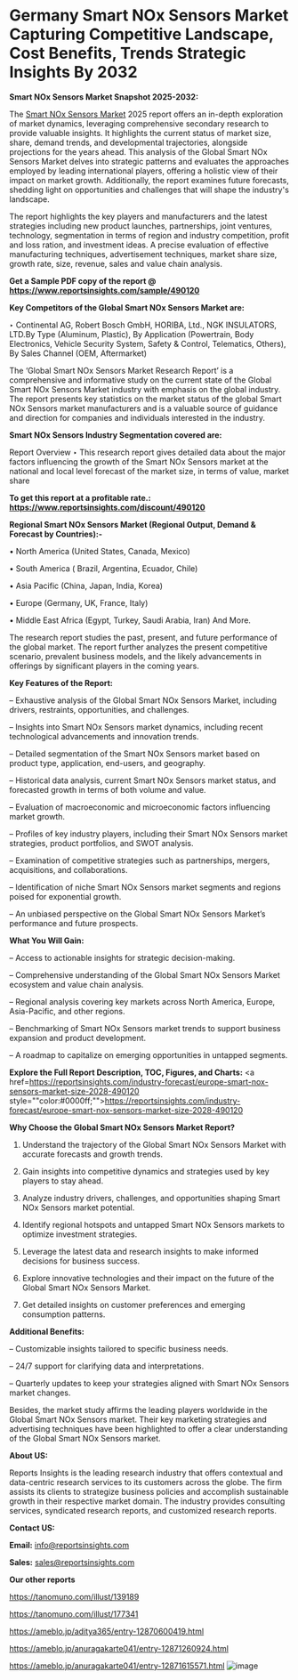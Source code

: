 # Germany Smart NOx Sensors Market Capturing Competitive Landscape, Cost Benefits, Trends Strategic Insights By 2032

<strong>Smart NOx Sensors Market Snapshot 2025-2032:</strong>

The <a href=https://www.reportsinsights.com/sample/490120>Smart NOx Sensors Market</a> 2025 report offers an in-depth exploration of market dynamics, leveraging comprehensive secondary research to provide valuable insights. It highlights the current status of market size, share, demand trends, and developmental trajectories, alongside projections for the years ahead. This analysis of the Global Smart NOx Sensors Market delves into strategic patterns and evaluates the approaches employed by leading international players, offering a holistic view of their impact on market growth. Additionally, the report examines future forecasts, shedding light on opportunities and challenges that will shape the industry's landscape.

The report highlights the key players and manufacturers and the latest strategies including new product launches, partnerships, joint ventures, technology, segmentation in terms of region and industry competition, profit and loss ration, and investment ideas. A precise evaluation of effective manufacturing techniques, advertisement techniques, market share size, growth rate, size, revenue, sales and value chain analysis.

<strong>Get a Sample PDF copy of the report @ <a href=https://www.reportsinsights.com/sample/490120 style=color:#0000ff;>https://www.reportsinsights.com/sample/490120</a></strong>

<strong>Key Competitors of the Global Smart NOx Sensors Market are:</strong>

‣ Continental AG, Robert Bosch GmbH, HORIBA, Ltd., NGK INSULATORS, LTD.By Type (Aluminum, Plastic), By Application (Powertrain, Body Electronics, Vehicle Security System, Safety & Control, Telematics, Others), By Sales Channel (OEM, Aftermarket)

The ‘Global Smart NOx Sensors Market Research Report’ is a comprehensive and informative study on the current state of the Global Smart NOx Sensors Market industry with emphasis on the global industry. The report presents key statistics on the market status of the global Smart NOx Sensors market manufacturers and is a valuable source of guidance and direction for companies and individuals interested in the industry.

<strong>Smart NOx Sensors Industry Segmentation covered are:</strong>

Report Overview
‣ This research report gives detailed data about the major factors influencing the growth of the Smart NOx Sensors market at the national and local level forecast of the market size, in terms of value, market share

<strong>To get this report at a profitable rate.: <a href=https://www.reportsinsights.com/discount/490120 style=color:#0000ff;>https://www.reportsinsights.com/discount/490120</a></strong>

<strong>Regional Smart NOx Sensors Market (Regional Output, Demand &amp; Forecast by Countries):-</strong>

• North America (United States, Canada, Mexico)

• South America ( Brazil, Argentina, Ecuador, Chile)

• Asia Pacific (China, Japan, India, Korea)

• Europe (Germany, UK, France, Italy)

• Middle East Africa (Egypt, Turkey, Saudi Arabia, Iran) And More.

The research report studies the past, present, and future performance of the global market. The report further analyzes the present competitive scenario, prevalent business models, and the likely advancements in offerings by significant players in the coming years.

<strong>Key Features of the Report:</strong>

– Exhaustive analysis of the Global Smart NOx Sensors Market, including drivers, restraints, opportunities, and challenges.

– Insights into Smart NOx Sensors market dynamics, including recent technological advancements and innovation trends.

– Detailed segmentation of the Smart NOx Sensors market based on product type, application, end-users, and geography.

– Historical data analysis, current Smart NOx Sensors market status, and forecasted growth in terms of both volume and value.

– Evaluation of macroeconomic and microeconomic factors influencing market growth.

– Profiles of key industry players, including their Smart NOx Sensors market strategies, product portfolios, and SWOT analysis.

– Examination of competitive strategies such as partnerships, mergers, acquisitions, and collaborations.

– Identification of niche Smart NOx Sensors market segments and regions poised for exponential growth.

– An unbiased perspective on the Global Smart NOx Sensors Market’s performance and future prospects.

<strong>What You Will Gain:</strong>

– Access to actionable insights for strategic decision-making.

– Comprehensive understanding of the Global Smart NOx Sensors Market ecosystem and value chain analysis.

– Regional analysis covering key markets across North America, Europe, Asia-Pacific, and other regions.

– Benchmarking of Smart NOx Sensors market trends to support business expansion and product development.

– A roadmap to capitalize on emerging opportunities in untapped segments.

<strong>Explore the Full Report Description, TOC, Figures, and Charts:</strong>
<a href=https://reportsinsights.com/industry-forecast/europe-smart-nox-sensors-market-size-2028-490120 style=""color:#0000ff;"">https://reportsinsights.com/industry-forecast/europe-smart-nox-sensors-market-size-2028-490120</a>

<strong>Why Choose the Global Smart NOx Sensors Market Report?</strong>

1. Understand the trajectory of the Global Smart NOx Sensors Market with accurate forecasts and growth trends.

2. Gain insights into competitive dynamics and strategies used by key players to stay ahead.

3. Analyze industry drivers, challenges, and opportunities shaping Smart NOx Sensors market potential.

4. Identify regional hotspots and untapped Smart NOx Sensors markets to optimize investment strategies.

5. Leverage the latest data and research insights to make informed decisions for business success.

6. Explore innovative technologies and their impact on the future of the Global Smart NOx Sensors Market.

7. Get detailed insights on customer preferences and emerging consumption patterns.

<strong>Additional Benefits:</strong>

– Customizable insights tailored to specific business needs.

– 24/7 support for clarifying data and interpretations.

– Quarterly updates to keep your strategies aligned with Smart NOx Sensors market changes.

Besides, the market study affirms the leading players worldwide in the Global Smart NOx Sensors market. Their key marketing strategies and advertising techniques have been highlighted to offer a clear understanding of the Global Smart NOx Sensors market.

<strong><strong>About US</strong>:</strong>

Reports Insights is the leading research industry that offers contextual and data-centric research services to its customers across the globe. The firm assists its clients to strategize business policies and accomplish sustainable growth in their respective market domain. The industry provides consulting services, syndicated research reports, and customized research reports.

<strong>Contact US:</strong>

<p class=><b>Email:</b> <a href=mailto:info@reportsinsights.com>info@reportsinsights.com</a></p>
<p class=><b>Sales:</b> <a href=mailto:sales@reportsinsights.com>sales@reportsinsights.com</a></p>

<strong>Our other reports</strong>

<a href=https://tanomuno.com/illust/139189>https://tanomuno.com/illust/139189</a>

<a href=https://tanomuno.com/illust/177341>https://tanomuno.com/illust/177341</a>

<a href=https://ameblo.jp/aditya365/entry-12870600419.html>https://ameblo.jp/aditya365/entry-12870600419.html</a>

<a href=https://ameblo.jp/anuragakarte041/entry-12871260924.html>https://ameblo.jp/anuragakarte041/entry-12871260924.html</a>

<a href=https://ameblo.jp/anuragakarte041/entry-12871615571.html>https://ameblo.jp/anuragakarte041/entry-12871615571.html</a>
![image](https://github.com/user-attachments/assets/e99ba7ba-0c7b-4fcd-bb90-9d560787397f)
